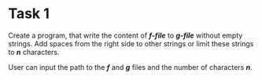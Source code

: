 # Task 1


Create a program, that write the content of ***f-file*** to ***g-file*** without empty strings. Add spaces from the right side to other strings or limit these strings to ***n*** characters.

User can input the path to the ***f*** and ***g*** files and the number of characters ***n***.
